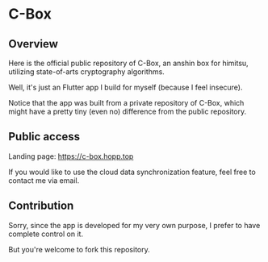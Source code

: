 # C-Box

## Overview

Here is the official public repository of C-Box, an anshin box for himitsu, utilizing state-of-arts cryptography algorithms.

Well, it's just an Flutter app I build for myself (because I feel insecure).

Notice that the app was built from a private repository of C-Box, which might have a pretty tiny (even no) difference from the public repository.

## Public access

Landing page: <https://c-box.hopp.top>

If you would like to use the cloud data synchronization feature, feel free to contact me via email.

## Contribution

Sorry, since the app is developed for my very own purpose, I prefer to have complete control on it.

But you're welcome to fork this repository.